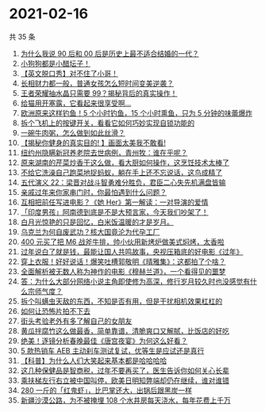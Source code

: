 # 2021-02-16

共 35 条

<!-- BEGIN -->
<!-- 最后更新时间 Tue Feb 16 2021 23:08:23 GMT+0800 (CST) -->

1. [为什么我说 90 后和 00
   后是历史上最不适合结婚的一代？](https://www.zhihu.com/zvideo/1344662519626149888)
2. [小狗狗都是小醋坛子！](https://www.zhihu.com/zvideo/1345062229100691456)
3. [【英文脱口秀】对不住了小哥！](https://www.zhihu.com/zvideo/1345069867276386304)
4. [长相财力都一般，普通女孩怎么短时间变美逆袭？](https://www.zhihu.com/zvideo/1344970469959843840)
5. [王者荣耀抽水晶只需要 99？揭秘背后的真实操作！](https://www.zhihu.com/zvideo/1345034562175475712)
6. [给猫用开塞露，它看起来很享受啊…](https://www.zhihu.com/zvideo/1344004802427162624)
7. [欧洲原来这样钓鱼！5 个小时钓鱼，15 个小时熏鱼，只为 5
   分钟的味蕾爆炸](https://www.zhihu.com/zvideo/1344866829462872064)
8. [拆个飞机上的按键开关，看看它如何巧妙实现自锁功能的](https://www.zhihu.com/zvideo/1345073158773264384)
9. [一碗牛肉粥，怎么做到如此丝滑？](https://www.zhihu.com/zvideo/1344464840883212288)
10. [【揭秘你健身的真实目的! 】画面太美我不敢看!](https://www.zhihu.com/zvideo/1344782785459068928)
11. [纽约州隐瞒新冠养老院去世病例，青州牧：谁在乎呢？](https://www.zhihu.com/zvideo/1345003013547769857)
12. [原来湖南的芹菜炒香干这么做，看大厨如何操作，这烹饪技术太棒了](https://www.zhihu.com/zvideo/1344954260606517248)
13. [不给它洗澡自己跑菜地捉蚂蚁，躺在手上还不忘说话，这鸟成精了](https://www.zhihu.com/zvideo/1344971110425817088)
14. [五代演义
    22：梁晋对战斗智勇难分胜负，君臣二心失先机满盘皆输](https://www.zhihu.com/zvideo/1344133490355425280)
15. [亲戚过年来你家串门时，你最怕遇到什么问题？](https://www.zhihu.com/zvideo/1345030646255751168)
16. [互相把前任写进电影？《她
    Her》第一解读：一对导演的爱情](https://www.zhihu.com/zvideo/1343916986825326593)
17. [「印度男孩」阿南德到底是不是大预言家，今天我们吵架了！](https://www.zhihu.com/zvideo/1342951600839745536)
18. [白月光惊艳的只是回忆，白米饭温暖的才是岁月。](https://www.zhihu.com/zvideo/1344710589583642624)
19. [乌克兰为何自废武功？核大国竟沦为代孕工厂](https://www.zhihu.com/zvideo/1344677805393723392)
20. [400 元买了把 M6
    战斧牛排，帅小伙用新烤炉做美式焖烤，太香啦](https://www.zhihu.com/zvideo/1344608603043483648)
21. [过年说白了就是钱，最能让国人共鸣故事，央视压箱底的好电影《过年》](https://www.zhihu.com/zvideo/1342183290883784704)
22. [穿上衣服！好好说话！爆笑吐槽郭敬明《晴雅集》：这都拍了个啥？](https://www.zhihu.com/zvideo/1344634479453995009)
23. [全面解析被无数人称为神作的电影《穆赫兰道》，一个看得见的噩梦](https://www.zhihu.com/zvideo/1344611737207894016)
24. [答：为什么大部分网络小说主角即使修为高深，修行岁月较久时也没感觉有什么宗师气度？](https://www.zhihu.com/zvideo/1344773092007170048)
25. [拆个叫螨虫天敌的东西，不知是否有用，但是干扰相机效果杠杠的](https://www.zhihu.com/zvideo/1344762081615310848)
26. [如何让恐怖片拍不下去](https://www.zhihu.com/zvideo/1343982654937706496)
27. [街头考验老外有多了解自己的女朋友](https://www.zhihu.com/zvideo/1344289967690940416)
28. [黄瓜拌腐竹这么做最香，简单靠谱，清脆爽口又解腻，比饭店的好吃](https://www.zhihu.com/zvideo/1344573852672741376)
29. [绝美！逐镜分析春晚最佳《唐宫夜宴》为何这么好看？](https://www.zhihu.com/zvideo/1344586666279890944)
30. [5 款热销车 AEB
    主动刹车测试复试，优等生是应试还是真行](https://www.zhihu.com/zvideo/1344756027875700737)
31. [【科普】为什么人们大笑起来基本都是哈哈哈哈](https://www.zhihu.com/zvideo/1344588042741374976)
32. [这几种保健品是智商税，过年不要再买了，医生告诉你如何关心长辈](https://www.zhihu.com/zvideo/1344568176433233920)
33. [乘扶梯左行右立被中国叫停，欧美日明知弊端却仍在继续，谁对谁错](https://www.zhihu.com/zvideo/1344541398377484288)
34. [280
    一斤的「红鬼虾」，比巴掌还大，出锅后跟黑炭一样](https://www.zhihu.com/zvideo/1343516959271600128)
35. [新疆沙漠公路，为不被掩埋 108
    个水井房每天浇水，每年花费上千万](https://www.zhihu.com/zvideo/1344310128842092544)

<!-- END -->
